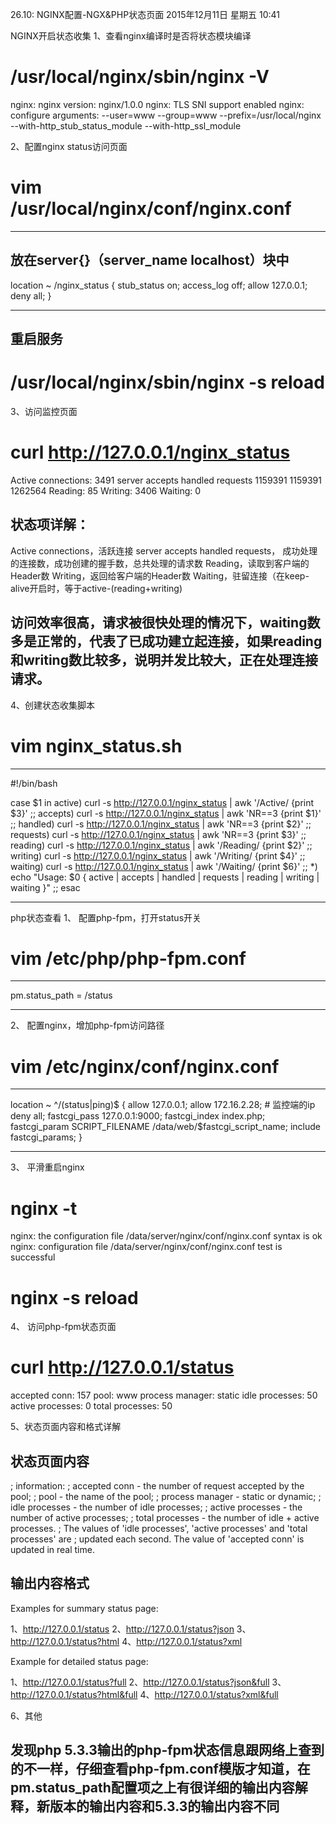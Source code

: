 26.10: NGINX配置-NGX&PHP状态页面
2015年12月11日 星期五
10:41
 
NGINX开启状态收集
1、查看nginx编译时是否将状态模块编译
# /usr/local/nginx/sbin/nginx -V
nginx: nginx version: nginx/1.0.0
nginx: TLS SNI support enabled
nginx: configure arguments: --user=www --group=www --prefix=/usr/local/nginx --with-http_stub_status_module --with-http_ssl_module
 
2、配置nginx status访问页面
# vim /usr/local/nginx/conf/nginx.conf
************************************
## 放在server{}（server_name localhost）块中
   location ~ /nginx_status {
            stub_status on;
            access_log off;
            allow 127.0.0.1;
            deny all;
   }
***************************************
## 重启服务
# /usr/local/nginx/sbin/nginx -s reload
 
3、访问监控页面
# curl http://127.0.0.1/nginx_status
Active connections: 3491
server accepts handled requests
 1159391 1159391 1262564
Reading: 85 Writing: 3406 Waiting: 0
 
## 状态项详解：
Active connections，活跃连接
server accepts handled requests，
成功处理的连接数，成功创建的握手数，总共处理的请求数
Reading，读取到客户端的Header数
Writing，返回给客户端的Header数
Waiting，驻留连接（在keep-alive开启时，等于active-(reading+writing)
 
## 访问效率很高，请求被很快处理的情况下，waiting数多是正常的，代表了已成功建立起连接，如果reading和writing数比较多，说明并发比较大，正在处理连接请求。
 
4、创建状态收集脚本
# vim nginx_status.sh
***********************************
#!/bin/bash
 
case $1 in
  active)
    curl -s http://127.0.0.1/nginx_status | awk '/Active/ {print $3}' ;;
  accepts)
    curl -s http://127.0.0.1/nginx_status | awk 'NR==3 {print $1}' ;;
  handled)
    curl -s http://127.0.0.1/nginx_status | awk 'NR==3 {print $2}' ;;
  requests)
    curl -s http://127.0.0.1/nginx_status | awk 'NR==3 {print $3}' ;;
  reading)
    curl -s http://127.0.0.1/nginx_status | awk '/Reading/ {print $2}' ;;
  writing)
    curl -s http://127.0.0.1/nginx_status | awk '/Writing/ {print $4}' ;;
  waiting)
    curl -s http://127.0.0.1/nginx_status | awk '/Waiting/ {print $6}' ;;
  *)
    echo "Usage: $0 { active | accepts | handled | requests | reading | writing | waiting }" ;;
esac
*********************************** 
php状态查看
1、 配置php-fpm，打开status开关
# vim /etc/php/php-fpm.conf
***********************************
pm.status_path = /status
***********************************
2、 配置nginx，增加php-fpm访问路径
# vim /etc/nginx/conf/nginx.conf
***********************************
location ~ ^/(status|ping)$ {
 allow 127.0.0.1;
 allow 172.16.2.28;      # 监控端的ip
 deny all;
 fastcgi_pass   127.0.0.1:9000;
 fastcgi_index  index.php;
 fastcgi_param  SCRIPT_FILENAME  /data/web/$fastcgi_script_name;
 include        fastcgi_params;
}
***********************************
3、 平滑重启nginx
# nginx -t
nginx: the configuration file /data/server/nginx/conf/nginx.conf syntax is ok
nginx: configuration file /data/server/nginx/conf/nginx.conf test is successful
# nginx -s reload
 
4、 访问php-fpm状态页面
# curl http://127.0.0.1/status
accepted conn:   157
pool:             www
process manager:  static
idle processes:   50
active processes: 0
total processes:  50
 
5、状态页面内容和格式详解
## 状态页面内容
; information:
;   accepted conn    - the number of request accepted by the pool;
;   pool             - the name of the pool;
;   process manager  - static or dynamic;
;   idle processes   - the number of idle processes;
;   active processes - the number of active processes;
;   total processes  - the number of idle + active processes.
; The values of 'idle processes', 'active processes' and 'total processes' are
; updated each second. The value of 'accepted conn' is updated in real time.
 
## 输出内容格式
Examples for summary status page:
 
1、http://127.0.0.1/status
2、http://127.0.0.1/status?json
3、http://127.0.0.1/status?html
4、http://127.0.0.1/status?xml
 
Example for detailed status page:
 
1、http://127.0.0.1/status?full
2、http://127.0.0.1/status?json&full
3、http://127.0.0.1/status?html&full
4、http://127.0.0.1/status?xml&full
 
6、其他
## 发现php 5.3.3输出的php-fpm状态信息跟网络上查到的不一样，仔细查看php-fpm.conf模版才知道，在pm.status_path配置项之上有很详细的输出内容解释，新版本的输出内容和5.3.3的输出内容不同
